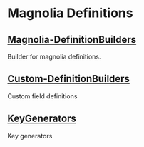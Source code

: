 # Magnolia Definitions

## [Magnolia-DefinitionBuilders](magnolia-builders/README.md)
Builder for magnolia definitions.

## [Custom-DefinitionBuilders](custom-definitions/README.md)
Custom field definitions

## [KeyGenerators](key-generator/README.md)
Key generators